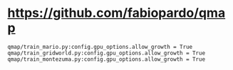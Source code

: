 # https://github.com/fabiopardo/qmap

```console
qmap/train_mario.py:config.gpu_options.allow_growth = True
qmap/train_gridworld.py:config.gpu_options.allow_growth = True
qmap/train_montezuma.py:config.gpu_options.allow_growth = True

```
